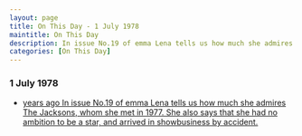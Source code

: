 ```yaml
---
layout: page
title: On This Day - 1 July 1978
maintitle: On This Day
description: In issue No.19 of emma Lena tells us how much she admires The Jacksons, whom she met in 1977. She also says that she had no ambition to be a star, and arrived in showbusiness by accident.
categories: [On This Day]
---
```


### 1 July 1978
* [<span id="age"></span> years ago In issue No.19 of emma Lena tells us how much she admires The Jacksons, whom she met in 1977. She also says that she had no ambition to be a star, and arrived in showbusiness by accident.](/comics/emma/1978/07/01/emma.html)

<!-- Script for calculating number of years ago -->
<script>
var dob = '19780701';
var year = Number(dob.substr(0, 4));
var month = Number(dob.substr(4, 2)) - 1;
var day = Number(dob.substr(6, 2));
var today = new Date();
var age = today.getFullYear() - year;
if (today.getMonth() < month || (today.getMonth() == month && today.getDate() < day)) {
age--;
}
document.getElementById("age").innerHTML=age;
</script>

